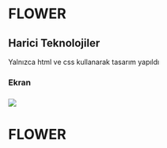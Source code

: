   <h1>FLOWER</h1>

  <h2>Harici Teknolojiler</h2>
Yalnızca html ve css kullanarak tasarım yapıldı


<h3>Ekran<h3>

![](ekran.gif)
# FLOWER

